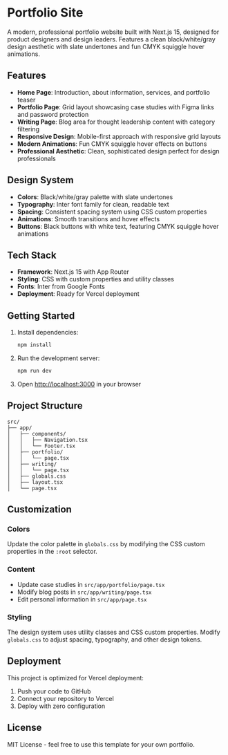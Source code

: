 # Portfolio Site

A modern, professional portfolio website built with Next.js 15, designed for product designers and design leaders. Features a clean black/white/gray design aesthetic with slate undertones and fun CMYK squiggle hover animations.

## Features

- **Home Page**: Introduction, about information, services, and portfolio teaser
- **Portfolio Page**: Grid layout showcasing case studies with Figma links and password protection
- **Writing Page**: Blog area for thought leadership content with category filtering
- **Responsive Design**: Mobile-first approach with responsive grid layouts
- **Modern Animations**: Fun CMYK squiggle hover effects on buttons
- **Professional Aesthetic**: Clean, sophisticated design perfect for design professionals

## Design System

- **Colors**: Black/white/gray palette with slate undertones
- **Typography**: Inter font family for clean, readable text
- **Spacing**: Consistent spacing system using CSS custom properties
- **Animations**: Smooth transitions and hover effects
- **Buttons**: Black buttons with white text, featuring CMYK squiggle hover animations

## Tech Stack

- **Framework**: Next.js 15 with App Router
- **Styling**: CSS with custom properties and utility classes
- **Fonts**: Inter from Google Fonts
- **Deployment**: Ready for Vercel deployment

## Getting Started

1. Install dependencies:
   ```bash
   npm install
   ```

2. Run the development server:
   ```bash
   npm run dev
   ```

3. Open [http://localhost:3000](http://localhost:3000) in your browser

## Project Structure

```
src/
├── app/
│   ├── components/
│   │   ├── Navigation.tsx
│   │   └── Footer.tsx
│   ├── portfolio/
│   │   └── page.tsx
│   ├── writing/
│   │   └── page.tsx
│   ├── globals.css
│   ├── layout.tsx
│   └── page.tsx
```

## Customization

### Colors
Update the color palette in `globals.css` by modifying the CSS custom properties in the `:root` selector.

### Content
- Update case studies in `src/app/portfolio/page.tsx`
- Modify blog posts in `src/app/writing/page.tsx`
- Edit personal information in `src/app/page.tsx`

### Styling
The design system uses utility classes and CSS custom properties. Modify `globals.css` to adjust spacing, typography, and other design tokens.

## Deployment

This project is optimized for Vercel deployment:

1. Push your code to GitHub
2. Connect your repository to Vercel
3. Deploy with zero configuration

## License

MIT License - feel free to use this template for your own portfolio.
